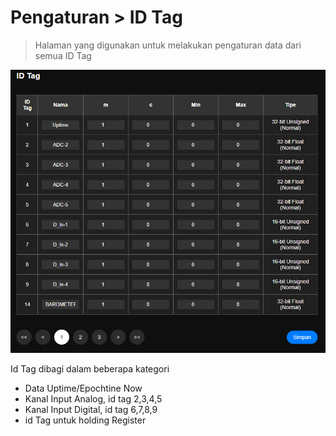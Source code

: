 # Pengaturan > ID Tag

> Halaman yang digunakan untuk melakukan pengaturan data dari semua ID Tag

![Id Tag](../../assets/images/p_idtag.PNG)

Id Tag dibagi dalam beberapa kategori
- Data Uptime/Epochtine Now
- Kanal Input Analog, id tag 2,3,4,5
- Kanal Input Digital, id tag 6,7,8,9
- id Tag untuk holding Register



